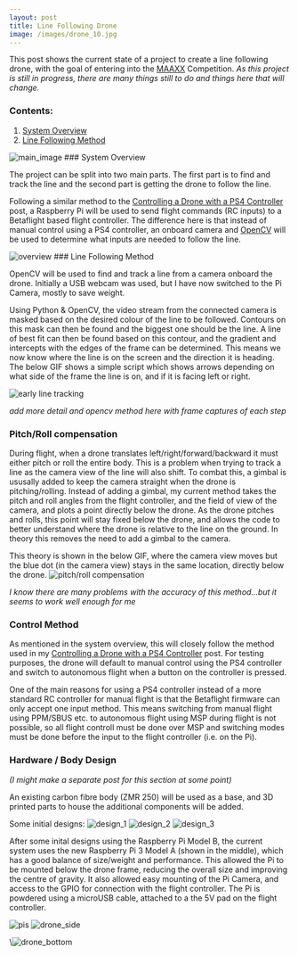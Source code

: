 ```yaml
---
layout: post
title: Line Following Drone
image: /images/drone_10.jpg
---
```


This post shows the current state of a project to create a line following drone, with the goal of entering into the [MAAXX](https://maaxx-europe.com/) Competition. *As this project is still in progress, there are many things still to do and things here that will change.*

### Contents:

1. <a href="#system_oveview">System Overview</a>
2. <a href="#line_following_method">Line Following Method</a>

<img src="/images/drone_10.jpg" alt="main_image" class="inline">

<a id="system_overview">  
### System Overview
</a>

The project can be split into two main parts. The first part is to find and track the line and the second part is getting the drone to follow the line.

Following a similar method to the [Controlling a Drone with a PS4 Controller](https://jordancormack.github.io/DS4/) post, a Raspberry Pi will be used to send flight commands (RC inputs) to a Betaflight based flight controller. The difference here is that instead of manual control using a PS4 controller, an onboard camera and [OpenCV](https://opencv.org/) will be used to determine what inputs are needed to follow the line.

<img src="/images/drone_overview_1.JPG" alt="overview" class="inline">

<a id="line_following_method">
### Line Following Method
</a>

OpenCV will be used to find and track a line from a camera onboard the drone. Initially a USB webcam was used, but I have now switched to the Pi Camera, mostly to save weight.

Using Python & OpenCV, the video stream from the connected camera is masked based on the desired colour of the line to be followed. Contours on this mask can then be found and the biggest one should be the line. A line of best fit can then be found based on this contour, and the gradient and intercepts with the edges of the frame can be determined. This means we now know where the line is on the screen and the direction it is heading. The below GIF shows a simple script which shows arrows depending on what side of the frame the line is on, and if it is facing left or right.

<img src="/images/drone_early_line.gif" alt="early line tracking" class="inline">

*add more detail and opencv method here with frame captures of each step*

### Pitch/Roll compensation

During flight, when a drone translates left/right/forward/backward it must either pitch or roll the entire body. This is a problem when trying to track a line as the camera view of the line will also shift. To combat this, a gimbal is ususally added to keep the camera straight when the drone is pitching/rolling. Instead of adding a gimbal, my current method takes the pitch and roll angles from the flight controller, and the field of view of the camera, and plots a point directly below the drone. As the drone pitches and rolls, this point will stay fixed below the drone, and allows the code to better understand where the drone is relative to the line on the ground. In theory this removes the need to add a gimbal to the camera.

This theory is shown in the below GIF, where the camera view moves but the blue dot (in the camera view) stays in the same location, directly below the drone.
<img src="/images/test_gif.gif" alt="pitch/roll compensation" class="inline">

*I know there are many problems with the accuracy of this method...but it seems to work well enough for me*

### Control Method

As mentioned in the system overview, this will closely follow the method used in my [Controlling a Drone with a PS4 Controller](https://jordancormack.github.io/DS4/) post. For testing purposes, the drone will default to manual control using the PS4 controller and switch to autonomous flight when a button on the controller is pressed.

One of the main reasons for using a PS4 controller instead of a more standard RC controller for manual flight is that the Betaflight firmware can only accept one input method. This means switching from manual flight using PPM/SBUS etc. to autonomous flight using MSP during flight is not possible, so all flight controll must be done over MSP and switching modes must be done before the input to the flight controller (i.e. on the Pi).

### Hardware / Body Design

*(I might make a separate post for this section at some point)*

An existing carbon fibre body (ZMR 250) will be used as a base, and 3D printed parts to house the additional components will be added.

Some initial designs:
<img src="/images/drone_1.png" alt="design_1" class="inline">
<img src="/images/drone_2.jpg" alt="design_2" class="inline">
<img src="/images/drone_6.png" alt="design_3" class="inline">

After some inital designs using the Raspberry Pi Model B, the current system uses the new Raspberry Pi 3 Model A (shown in the middle), which has a good balance of size/weight and performance. This allowed the Pi to be mounted below the drone frame, reducing the overall size and improving the centre of gravity. It also allowed easy mounting of the Pi Camera, and access to the GPIO for connection with the flight controller. The Pi is powdered using a microUSB cable, attached to a the 5V pad on the flight controller.

<img src="/images/drone_pi_2.jpg" alt="pis" class="inline">

<img src="/images/drone_12.jpg" alt="drone_side" class="inline">

\\<img src="/images/drone_13.jpg" alt="drone_bottom" class="inline">
